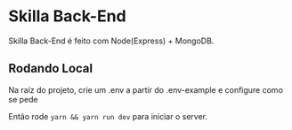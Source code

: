 # Skilla Back-End

Skilla Back-End é feito com Node(Express) + MongoDB.

## Rodando Local

Na raíz do projeto, crie um .env a partir do .env-example e configure como se pede

Então rode <code>yarn && yarn run dev</code> para iniciar o server.